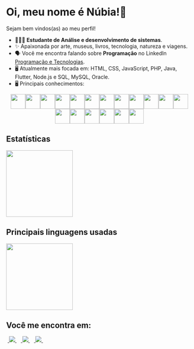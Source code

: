 # Oi, meu nome é Núbia!👋
Sejam bem vindos(as) ao meu perfil!

- 👩🏽‍💻 **Estudante de Análise e desenvolvimento de sistemas**.
- ✨ Apaixonada por arte, museus, livros, tecnologia, natureza e viagens.
- 🗣️ Você me encontra falando sobre **Programação** no LinkedIn [Programação e Tecnologias](https://www.linkedin.com/in/nubia-goncalves/).
- 🖥️ Atualmente mais focada em: HTML, CSS, JavaScript, PHP, Java, Flutter, Node.js e SQL, MySQL, Oracle.
- 🖥️ Principais conhecimentos:

<div style="display: flex; flex-wrap: wrap; align-items: center; justify-content: center;">
  <img width="40" height="40" src="https://cdn.jsdelivr.net/gh/devicons/devicon/icons/html5/html5-original.svg" />
  <img width="40" height="40" src="https://cdn.jsdelivr.net/gh/devicons/devicon/icons/css3/css3-original.svg" />
  <img width="40" height="40" src="https://cdn.jsdelivr.net/gh/devicons/devicon/icons/javascript/javascript-original.svg" />
  <img width="40" height="40" src="https://cdn.jsdelivr.net/gh/devicons/devicon/icons/nodejs/nodejs-original.svg" />
  <img width="40" height="40" src="https://cdn.jsdelivr.net/gh/devicons/devicon/icons/python/python-original.svg" />
  <img width="40" height="40" src="https://cdn.jsdelivr.net/gh/devicons/devicon/icons/flutter/flutter-original.svg" />
  <img width="40" height="40" src="https://cdn.jsdelivr.net/gh/devicons/devicon/icons/dart/dart-original.svg" />
  <img width="40" height="40" src="https://cdn.jsdelivr.net/gh/devicons/devicon/icons/postgresql/postgresql-original.svg" />
  <img width="40" height="40" src="https://cdn.jsdelivr.net/gh/devicons/devicon/icons/typescript/typescript-original.svg" />
  <img width="40" height="40" src="https://cdn.jsdelivr.net/gh/devicons/devicon/icons/vscode/vscode-original.svg" />
  <img width="40" height="40" src="https://cdn.jsdelivr.net/gh/devicons/devicon/icons/mysql/mysql-original.svg" />
  <img width="40" height="40" src="https://cdn.jsdelivr.net/gh/devicons/devicon/icons/pycharm/pycharm-original.svg" />
  <img width="40" height="40" src="https://cdn.jsdelivr.net/gh/devicons/devicon/icons/microsoftsqlserver/microsoftsqlserver-plain.svg" />
  <img width="40" height="40" src="https://cdn.jsdelivr.net/gh/devicons/devicon/icons/bootstrap/bootstrap-plain.svg" />
  <img width="40" height="40" src="https://cdn.jsdelivr.net/gh/devicons/devicon/icons/android/android-original.svg" />
  <img width="40" height="40" src="https://cdn.jsdelivr.net/gh/devicons/devicon/icons/java/java-original.svg" />
  <img width="40" height="40" src="https://cdn.jsdelivr.net/gh/devicons/devicon/icons/mongodb/mongodb-original.svg" />
  <img width="40" height="40" src="https://cdn.jsdelivr.net/gh/devicons/devicon/icons/selenium/selenium-original.svg" />
</div>

## Estatísticas
<img height="180em" src="https://github-readme-stats.vercel.app/api?username=NubiaTirabassi&show_icons=true&theme=dracula&include_all_commits=true&count_private=true"/>

## Principais linguagens usadas
<img height="180em" src="https://github-readme-stats.vercel.app/api/top-langs/?username=NubiaTirabassi&layout=compact&langs_count=9&theme=dracula&hide=html,css,scss,sass&exclude_repo=SEU_REPOSITORIO_EXCLUIDO"/>

## Você me encontra em:
&nbsp;<a href="https://www.linkedin.com/in/nubia-goncalves/">
<img src="https://img.shields.io/badge/linkedin-%230077B5.svg?style=for-the-badge&logo=linkedin&logoColor=white">
</a>&nbsp;
&nbsp;<a href="https://www.instagram.com/tirabassi_nubia">
<img src="https://img.shields.io/badge/Instagram-%23E4405F.svg?style=for-the-badge&logo=Instagram&logoColor=white">
</a>&nbsp;
&nbsp;<a href="mailto:nu.ragagnin91@gmail.com">
<img src="https://img.shields.io/badge/Gmail-D14836?style=for-the-badge&logo=gmail&logoColor=white">
</a>&nbsp;

          
          
          
